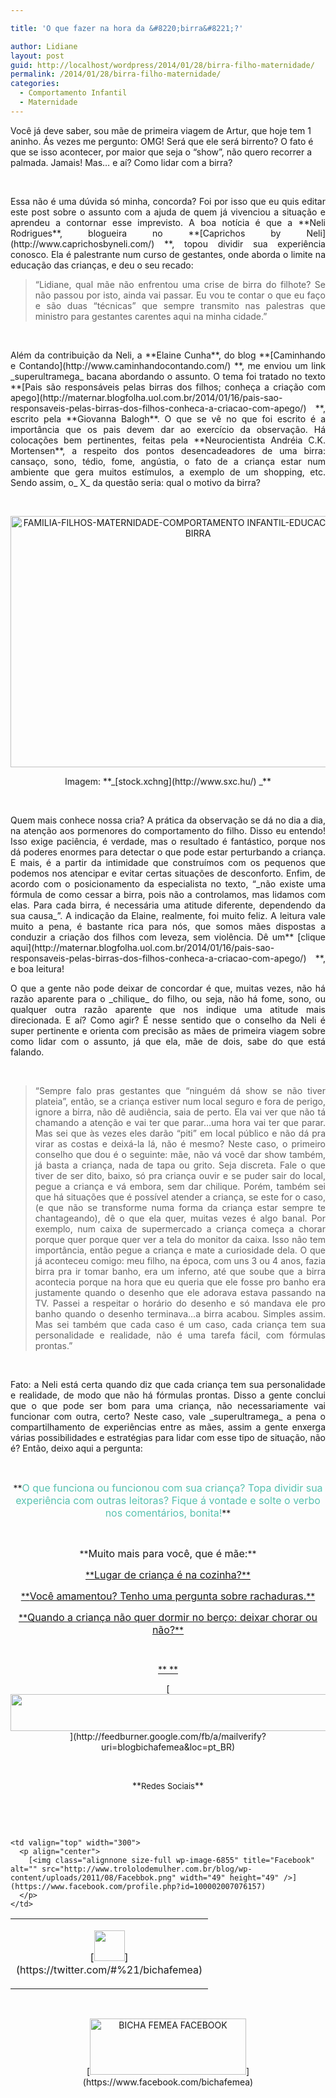 ```yaml
---

title: 'O que fazer na hora da &#8220;birra&#8221;?'

author: Lidiane
layout: post
guid: http://localhost/wordpress/2014/01/28/birra-filho-maternidade/
permalink: /2014/01/28/birra-filho-maternidade/
categories:
  - Comportamento Infantil
  - Maternidade
---
```

Você já deve saber, sou mãe de primeira viagem de Artur, que hoje tem 1 aninho. Ás vezes me pergunto: OMG! Será que ele será birrento? O fato é que se isso acontecer, por maior que seja o &#8220;show&#8221;, não quero recorrer a palmada. Jamais! Mas&#8230; e aí? Como lidar com a birra?

&nbsp;

<p style="text-align: justify;">
  Essa não é uma dúvida só minha, concorda? Foi por isso que eu quis editar este post sobre o assunto com a ajuda de quem já vivenciou a situação e aprendeu a contornar esse imprevisto. A boa notícia é que a **Neli Rodrigues**, blogueira no **[Caprichos by Neli](http://www.caprichosbyneli.com/) **, topou dividir sua experiência conosco. Ela é palestrante num curso de gestantes, onde aborda o limite na educação das crianças, e deu o seu recado:
</p>

<!--more-->

> <p style="text-align: justify;">
>   “Lidiane, qual mãe não enfrentou uma crise de birra do filhote? Se não passou por isto, ainda vai passar. Eu vou te contar o que eu faço e são duas &#8220;técnicas&#8221; que sempre transmito nas palestras que ministro para gestantes carentes aqui na minha cidade.”
> </p>

&nbsp;

<p style="text-align: justify;">
  Além da contribuição da Neli, a **Elaine Cunha**, do blog **[Caminhando e Contando](http://www.caminhandocontando.com/) **, me enviou um link _superultramega_ bacana abordando o assunto. O tema foi tratado no texto **[Pais são responsáveis pelas birras dos filhos; conheça a criação com apego](http://maternar.blogfolha.uol.com.br/2014/01/16/pais-sao-responsaveis-pelas-birras-dos-filhos-conheca-a-criacao-com-apego/) **, escrito pela **Giovanna Balogh**. O que se vê no que foi escrito é a importância que os pais devem dar ao exercício da observação. Há colocações bem pertinentes, feitas pela **Neurocientista Andréia C.K. Mortensen**, a respeito dos pontos desencadeadores de uma birra: cansaço, sono, tédio, fome, angústia, o fato de a criança estar num ambiente que gera muitos estímulos, a exemplo de um shopping, etc. Sendo assim, o_ X_ da questão seria: qual o motivo da birra?
</p>

&nbsp;

<p style="text-align: center;">
  <a href="http://www.trololodemulher.com.br/blog/wp-content/uploads/2014/01/FAMILIA-FILHOS-MATERNIDADE-COMPORTAMENTO-INFANTIL-EDUCACAO-INFANTIL-BIRRA.jpg"><img class="alignnone size-full wp-image-9875" alt="FAMILIA-FILHOS-MATERNIDADE-COMPORTAMENTO INFANTIL-EDUCACAO INFANTIL-BIRRA" src="http://www.trololodemulher.com.br/blog/wp-content/uploads/2014/01/FAMILIA-FILHOS-MATERNIDADE-COMPORTAMENTO-INFANTIL-EDUCACAO-INFANTIL-BIRRA.jpg" width="600" height="402" /></a>
</p>

<p style="text-align: center;">
  Imagem: **_[stock.xchng](http://www.sxc.hu/) _**
</p>

&nbsp;

<p style="text-align: justify;">
  Quem mais conhece nossa cria? A prática da observação se dá no dia a dia, na atenção aos pormenores do comportamento do filho. Disso eu entendo! Isso exige paciência, é verdade, mas o resultado é fantástico, porque nos dá poderes enormes para detectar o que pode estar perturbando a criança. E mais, é a partir da intimidade que construímos com os pequenos que podemos nos atencipar e evitar certas situações de desconforto. Enfim, de acordo com o posicionamento da especialista no texto, “_não existe uma fórmula de como cessar a birra, pois não a controlamos, mas lidamos com elas. Para cada birra, é necessária uma atitude diferente, dependendo da sua causa_”. A indicação da Elaine, realmente, foi muito feliz. A leitura vale muito a pena, é bastante rica para nós, que somos mães dispostas a conduzir a criação dos filhos com leveza, sem violência. Dê um** [clique aqui](http://maternar.blogfolha.uol.com.br/2014/01/16/pais-sao-responsaveis-pelas-birras-dos-filhos-conheca-a-criacao-com-apego/) **, e boa leitura!
</p>

<p style="text-align: justify;">
  O que a gente não pode deixar de concordar é que, muitas vezes, não há razão aparente para o _chilique_ do filho, ou seja, não há fome, sono, ou qualquer outra razão aparente que nos indique uma atitude mais direcionada. E aí? Como agir? É nesse sentido que o conselho da Neli é super pertinente e orienta com precisão as mães de primeira viagem sobre como lidar com o assunto, já que ela, mãe de dois, sabe do que está falando.
</p>

&nbsp;

> <p style="text-align: justify;">
>   “Sempre falo pras gestantes que &#8220;ninguém dá show se não tiver plateia&#8221;, então, se a criança estiver num local seguro e fora de perigo, ignore a birra, não dê audiência, saia de perto. Ela vai ver que não tá chamando a atenção e vai ter que parar&#8230;uma hora vai ter que parar. Mas sei que às vezes eles darão &#8220;piti&#8221; em local público e não dá pra virar as costas e deixá-la lá, não é mesmo? Neste caso, o primeiro conselho que dou é o seguinte: mãe, não vá você dar show também, já basta a criança, nada de tapa ou grito. Seja discreta. Fale o que tiver de ser dito, baixo, só pra criança ouvir e se puder sair do local, pegue a criança e vá embora, sem dar chilique. Porém, também sei que há situações que é possível atender a criança, se este for o caso, (e que não se transforme numa forma da criança estar sempre te chantageando), dê o que ela quer, muitas vezes é algo banal. Por exemplo, num caixa de supermercado a criança começa a chorar porque quer porque quer ver a tela do monitor da caixa. Isso não tem importância, então pegue a criança e mate a curiosidade dela. O que já aconteceu comigo: meu filho, na época, com uns 3 ou 4 anos, fazia birra pra ir tomar banho, era um inferno, até que soube que a birra acontecia porque na hora que eu queria que ele fosse pro banho era justamente quando o desenho que ele adorava estava passando na TV. Passei a respeitar o horário do desenho e só mandava ele pro banho quando o desenho terminava&#8230;a birra acabou. Simples assim. Mas sei também que cada caso é um caso, cada criança tem sua personalidade e realidade, não é uma tarefa fácil, com fórmulas prontas.”
> </p>

&nbsp;

<p style="text-align: justify;">
  Fato: a Neli está certa quando diz que cada criança tem sua personalidade e realidade, de modo que não há fórmulas prontas. Disso a gente conclui que o que pode ser bom para uma criança, não necessariamente vai funcionar com outra, certo? Neste caso, vale _superultramega_ a pena o compartilhamento de experiências entre as mães, assim a gente enxerga várias possibilidades e estratégias para lidar com esse tipo de situação, não é? Então, deixo aqui a pergunta:
</p>

&nbsp;

<p style="text-align: center;" align="center">
  **<span style="color: #58c2b0; font-size: medium;">O que funciona ou funcionou com sua criança? Topa dividir sua experiência com outras leitoras? Fique á vontade e solte o verbo nos comentários, bonita!</span>**
</p>

&nbsp;

<p style="text-align: center;">
  **<span style="font-size: medium;">Muito mais para você, que é mãe:</span>**
</p>

<p style="text-align: center;">
  <a href="http://www.trololodemulher.com.br/2013/10/14/crianca-alimentacao/">**<span style="font-size: medium;">Lugar de criança é na cozinha?</span>**</a>
</p>

<p style="text-align: center;">
  <a href="http://www.trololodemulher.com.br/2013/09/13/amamentacao-rachaduras/">**<span style="font-size: medium;">Você amamentou? Tenho uma pergunta sobre rachaduras.</span>**</a>
</p>

<p style="text-align: center;">
  <a href="http://www.trololodemulher.com.br/2013/09/06/sono-bebe-berco-choro/">**<span style="font-size: medium;">Quando a criança não quer dormir no berço: deixar chorar ou não?</span>**</a>
</p>

&nbsp;

<p align="center">
  <a href="http://www.trololodemulher.com.br/2013/09/11/decoracao-parede-fotos/">** **</a>
</p>

<p align="center">
  [<img class="alignnone size-full wp-image-8451" title="Assine o Bicha Fêmea grátis!" alt="" src="http://www.trololodemulher.com.br/blog/wp-content/uploads/2012/01/rodapé.png" width="600" height="59" />](http://feedburner.google.com/fb/a/mailverify?uri=blogbichafemea&loc=pt_BR) 
</p>

&nbsp;

<p align="center">
  **<span style="font-size: small;">Redes Sociais</span>**
</p>

&nbsp;

&nbsp;

<table width="600" border="0" cellspacing="0" cellpadding="2">
  <tr>
    <td valign="top" width="300">
      <p align="center">
        [<img class="alignnone size-full wp-image-6857" title="Twitter" alt="" src="http://www.trololodemulher.com.br/blog/wp-content/uploads/2011/08/Twitter.png" width="49" height="49" />](https://twitter.com/#%21/bichafemea) 
      </p>
    </td>
    
    <td valign="top" width="300">
      <p align="center">
        [<img class="alignnone size-full wp-image-6855" title="Facebook" alt="" src="http://www.trololodemulher.com.br/blog/wp-content/uploads/2011/08/Facebbok.png" width="49" height="49" />](https://www.facebook.com/profile.php?id=100002007076157) 
      </p>
    </td>
  </tr>
</table>

&nbsp;

<p style="text-align: center;">
  [<img class="alignnone size-full wp-image-9849" alt="BICHA FEMEA FACEBOOK" src="http://www.trololodemulher.com.br/blog/wp-content/uploads/2014/01/BICHA-FEMEA-FACEBOOK1.png" width="250" height="90" />](https://www.facebook.com/bichafemea) 
</p>